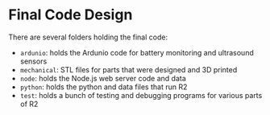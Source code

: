 # Final Code Design

There are several folders holding the final code:

- `ardunio`: holds the Ardunio code for battery monitoring and ultrasound sensors
- `mechanical`: STL files for parts that were designed and 3D printed
- `node`: holds the Node.js web server code and data
- `python`: holds the python and data files that run R2
- `test`: holds a bunch of testing and debugging programs for various parts of R2
